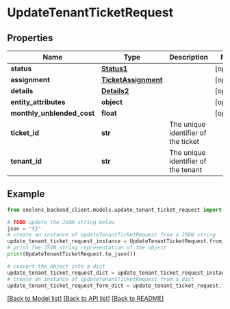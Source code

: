 # UpdateTenantTicketRequest


## Properties

Name | Type | Description | Notes
------------ | ------------- | ------------- | -------------
**status** | [**Status1**](Status1.md) |  | [optional] 
**assignment** | [**TicketAssignment**](TicketAssignment.md) |  | [optional] 
**details** | [**Details2**](Details2.md) |  | [optional] 
**entity_attributes** | **object** |  | [optional] 
**monthly_unblended_cost** | **float** |  | [optional] 
**ticket_id** | **str** | The unique identifier of the ticket | 
**tenant_id** | **str** | The unique identifier of the tenant | 

## Example

```python
from onelens_backend_client.models.update_tenant_ticket_request import UpdateTenantTicketRequest

# TODO update the JSON string below
json = "{}"
# create an instance of UpdateTenantTicketRequest from a JSON string
update_tenant_ticket_request_instance = UpdateTenantTicketRequest.from_json(json)
# print the JSON string representation of the object
print(UpdateTenantTicketRequest.to_json())

# convert the object into a dict
update_tenant_ticket_request_dict = update_tenant_ticket_request_instance.to_dict()
# create an instance of UpdateTenantTicketRequest from a dict
update_tenant_ticket_request_form_dict = update_tenant_ticket_request.from_dict(update_tenant_ticket_request_dict)
```
[[Back to Model list]](../README.md#documentation-for-models) [[Back to API list]](../README.md#documentation-for-api-endpoints) [[Back to README]](../README.md)



